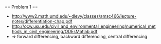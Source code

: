 == Problem 1 ==
* http://www2.math.umd.edu/~dlevy/classes/amsc466/lecture-notes/differentiation-chap.pdf
* http://ocw.usu.edu/civil_and_environmental_engineering/numerical_methods_in_civil_engineering/ODEsMatlab.pdf
* => forward differencing, backward differencing, central differencing